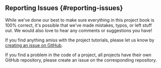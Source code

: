 ## Reporting Issues {#reporting-issues}

While we've done our best to make sure everything in this project book is 100% correct, it's possible that we've made mistakes, typos, or left stuff out. We would also love to hear any comments or suggestions you have!

If you find anything amiss with the project tutorials, please let us know by [creating an issue on GitHub](https://github.com/OnionIoT/Onion-Docs/issues).

If you find a problem in the code of a project, all projects have their own GitHub repository, please create an issue on the corresponding repository.

